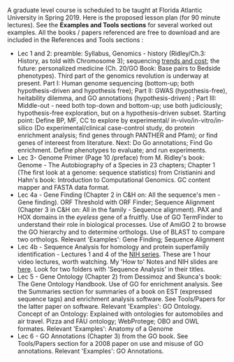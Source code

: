 A graduate level course is scheduled to be taught at Florida Atlantic University in Spring 2019. Here is the proposed lesson plan (for 90 minute lectures). See the **Examples and Tools sections** for several worked out examples. All the books / papers referenced are free to download and are included in the References and Tools sections :
* Lec 1 and 2: preamble: Syllabus, Genomics - history (Ridley/Ch.3: History, as told with Chromosome 3); sequencing [trends and cost](https://www.genome.gov/27565109/the-cost-of-sequencing-a-human-genome/); the future: personalized medicine (Ch. 20/GO Book: Base pairs to Bedside phenotypes). Third part of the genomics revolution is underway at present. Part I: Human genome sequencing (bottom-up; both hypothesis-driven and hypothesis free); Part II: GWAS (hypothesis-free), heitability dilemma, and GO annotations (hypothesis-driven) ; Part III: Middle-out - need both top-down and bottom-up; use both judiciously; hypothesis-free exploration, but on a hypothesis-driven subset. Starting point: Define BP, MF, CC to explore by experimental/ in-vivo/in-vitro/in-silico (Do experimental/clinical case-control study, do protein enrichment analysis; find genes through PANTHER and Pfam); or find genes of intereest from literature. Next: Do Go annotations; Find Go enrichment. Define phenotypes to evaluate; and run experiments. 
* Lec 3- Genome Primer (Page 10 /preface) from M. Ridley's book: Genome - The Autobiography of a Species in 23 chapters; Chapter 1 (The first look at a genome: sequence statistics) from Cristianini and Hahn's book: Introduction to Computational Genomics. GC content mapper and FASTA data format. 
* Lec 4a - Gene Finding (Chapter 2 in C&H on: All the sequence's men - Gene finding). ORF Threshold with ORF Finder; Sequence Alignment (Chapter 3 in C&H on: All in the family - Sequence alignment). PAX and HOX domains in the *eyeless* gene of a fruitfly. Use of GO TermFinder to understand their role in biological processes. Use of AmiGO 2 to browse the GO hierarchy and to determine orthologs. Use of BLAST to compare two orthologs. Relevant 'Examples': Gene Finding; Sequence Alignment 
* Lec 4b - Sequence Analysis for homology and protein superfamily identification - Lectures 1 and 4 of the [NIH series](https://www.genome.gov/12514288/current-topics-in-genome-analysis-2016-course-syllabus-handouts-and-videos/). These are 1 hour video lectures, worth watching. My 'How to' Notes and NIH slides are [here](https://github.com/RShankar/Semantic-Web-for-Genomics/tree/master/NIH%20Lecture%20Series). Look for two folders with 'Sequence Analysis' in their titles. 
* Lec 5 - Gene Ontology (Chapter 2) from Dessimoz and Skunca's book: The Gene Ontology Handbook. Use of GO for enrichment analysis. See the Summaries section for summaries of a book on EST (expressed sequence tags) and enrichment analysis software. See Tools/Papers for the latter paper on software. Relevant 'Examples': GO Ontology. Concept of an Ontology: Explained with ontologies for automobiles and air travel. Pizza and  FAU ontology; WebProtege; OBO and  OWL formates. Relevant 'Examples': Anatomy of a Genome
* Lec 6 - GO Annotations (Chapter 3) from the GO book. See Tools/Papers section for a 2008 paper on  use and misuse of GO annotations. Relevant 'Examples': GO Annotations.
